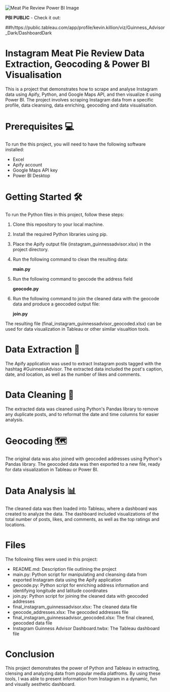
![Meat Pie Review Power BI Image](h/ttps://user-images.githubusercontent.com/65492956/230768902-1c5af60d-627b-4411-9d4e-58fa7e09e437.jpg)

**PBI PUBLIC** - Check it out:

##h/ttps://public.tableau.com/app/profile/kevin.killion/viz/Guinness_Advisor_Dark/DashboardDark

# **Instagram Meat Pie Review Data Extraction, Geocoding & Power BI Visualisation** 
This is a project that demonstrates how to scrape and analyse Instagram data using Apify, Python, and Google Maps API, and then visualize it using Power BI. The project involves scraping Instagram data from a specific profile, data cleansing, data enriching, geocoding and data visualisation.

# Prerequisites 💻
To run the this project, you will need to have the following software installed:

- Excel
- Apify account
- Google Maps API key
- Power BI Desktop


# Getting Started 🛠
To run the Python files in this project, follow these steps:

1. Clone this repository to your local machine.
2. Install the required Python libraries using pip.
3. Place the Apify output file (instagram_guinnessadvisor.xlsx) in the project directory.
4. Run the following command to clean the resulting data:

    **main.py**

5. Run the following command to geocode the address field

     **geocode.py**

6. Run the following command to join the cleaned data with the geocode data and produce a geocoded output file:

    **join.py**

The resulting file (final_instagram_guinnessadvisor_geocoded.xlsx) can be used for data visualization in Tableau or other similar visualtion tools.

# Data Extraction 🔑
The Apify application was used to extract Instagram posts tagged with the hashtag #GuinnessAdvisor. The extracted data included the post's caption, date, and location, as well as the number of likes and comments.

# Data Cleaning 🧼
The extracted data was cleaned using Python's Pandas library to remove any duplicate posts, and to reformat the date and time columns for easier analysis.

# Geocoding 🗺
The original data was also joined with geocoded addresses using Python's Pandas library. The geocoded data was then exported to a new file, ready for data visualization in Tableau or Power BI.

# Data Analysis 📊
The cleaned data was then loaded into Tableau, where a dashboard was created to analyze the data. The dashboard included visualizations of the total number of posts, likes, and comments, as well as the top ratings and locations.


# Files
The following files were used in this project:

- README.md: Description file outlining the project
- main.py: Python script for manipulating and cleansing data from exported Instagram data using the Apify application
- geocode.py: Python script for enriching address information and identifying longitude and latitude coordinates
- join.py: Python script for joining the cleaned data with geocoded addresses
- final_instagram_guinnessadvisor.xlsx: The cleaned data file
- geocode_addresses.xlsx: The geocoded addresses file
- final_instagram_guinnessadvisor_geocoded.xlsx: The final cleaned, geocoded data file 
- Instagram Guinness Advisor Dashboard.twbx: The Tableau dashboard file

# Conclusion
This project demonstrates the power of Python and Tableau in extracting, clensing and analyzing data from popular media platfroms. By using these tools, I was able to present information from Instagram in a dynamic, fun and visually aesthetic dashboard.

